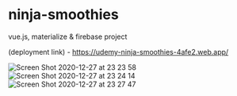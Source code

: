 # ninja-smoothies
 vue.js, materialize & firebase project
 
 
 
 (deployment link) - https://udemy-ninja-smoothies-4afe2.web.app/ 
 
 
![Screen Shot 2020-12-27 at 23 23 58](https://user-images.githubusercontent.com/2387874/103191474-ca3b9d00-489a-11eb-8b65-de0cb73f3555.png)
![Screen Shot 2020-12-27 at 23 24 14](https://user-images.githubusercontent.com/2387874/103191476-cb6cca00-489a-11eb-9de9-a38a401337b0.png)
![Screen Shot 2020-12-27 at 23 27 47](https://user-images.githubusercontent.com/2387874/103191593-2d2d3400-489b-11eb-8399-76dd5a5a6efd.png)

